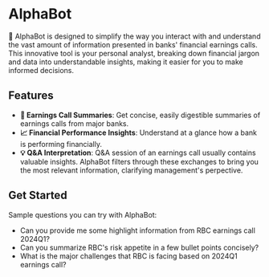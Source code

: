 # AlphaBot

🤖 AlphaBot is designed to simplify the way you interact with and understand the vast amount of information presented in banks' financial earnings calls. This innovative tool is your personal analyst, breaking down financial jargon and data into understandable insights, making it easier for you to make informed decisions.

## Features

- **🚀 Earnings Call Summaries**: Get concise, easily digestible summaries of earnings calls from major banks.
- **📈 Financial Performance Insights**: Understand at a glance how a bank is performing financially.
- **💡 Q&A Interpretation**: Q&A session of an earnings call usually contains valuable insights. AlphaBot filters through these exchanges to bring you the most relevant information, clarifying management's perpective.

## Get Started
Sample questions you can try with AlphaBot:

- Can you provide me some highlight information from RBC earnings call 2024Q1?
- Can you summarize RBC's risk appetite in a few bullet points concisely?
- What is the major challenges that RBC is facing based on 2024Q1 earnings call?
